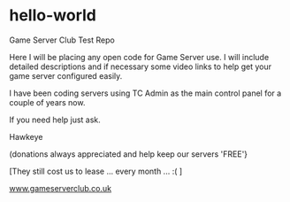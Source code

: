 # hello-world
Game Server Club Test Repo

Here I will be placing any open code for Game Server use. I will include detailed descriptions and if necessary some video links to help get your game server configured easily.

I have been coding servers using TC Admin as the main control panel for a couple of years now.

If you need help just ask.

Hawkeye

(donations always appreciated and help keep our servers 'FREE'} 

[They still cost us to lease ... every month ... :( ]

www.gameserverclub.co.uk 
